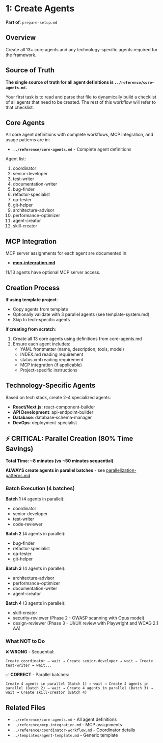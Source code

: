 # 1: Create Agents

**Part of**: `prepare-setup.md`

## Overview

Create all 13+ core agents and any technology-specific agents required for the framework.

## Source of Truth



**The single source of truth for all agent definitions is `../reference/core-agents.md`.**



Your first task is to read and parse that file to dynamically build a checklist of all agents that need to be created. The rest of this workflow will refer to that checklist.



## Core Agents



All core agent definitions with complete workflows, MCP integration, and usage patterns are in:

- **`../reference/core-agents.md`** - Complete agent definitions

Agent list:

1. coordinator
2. senior-developer
3. test-writer
4. documentation-writer
5. bug-finder
6. refactor-specialist
7. qa-tester
8. git-helper
9. architecture-advisor
10. performance-optimizer
11. agent-creator
12. skill-creator

## MCP Integration

MCP server assignments for each agent are documented in:

- **[mcp-integration.md](../reference/mcp-integration.md)**

11/13 agents have optional MCP server access.

## Creation Process

**If using template project**:

- Copy agents from template
- Optionally validate with 3 parallel agents (see template-system.md)
- Skip to tech-specific agents

**If creating from scratch**:

1. Create all 13 core agents using definitions from core-agents.md
2. Ensure each agent includes:
   - YAML frontmatter (name, description, tools, model)
   - INDEX.md reading requirement
   - status.xml reading requirement
   - MCP integration (if applicable)
   - Project-specific instructions

## Technology-Specific Agents

Based on tech stack, create 2-4 specialized agents:

- **React/Next.js**: react-component-builder
- **API Development**: api-endpoint-builder
- **Database**: database-schema-manager
- **DevOps**: deployment-specialist

## ⚡ CRITICAL: Parallel Creation (80% Time Savings)

**Total Time: ~8 minutes (vs ~50 minutes sequential)**

**ALWAYS create agents in parallel batches** - see [parallelization-patterns.md](../reference/parallelization-patterns.md)

### Batch Execution (4 batches)

**Batch 1** (4 agents in parallel):

- coordinator
- senior-developer
- test-writer
- code-reviewer

**Batch 2** (4 agents in parallel):

- bug-finder
- refactor-specialist
- qa-tester
- git-helper

**Batch 3** (4 agents in parallel):

- architecture-advisor
- performance-optimizer
- documentation-writer
- agent-creator

**Batch 4** (3 agents in parallel):

- skill-creator
- security-reviewer (Phase 2 - OWASP scanning with Opus model)
- design-reviewer (Phase 3 - UI/UX review with Playwright and WCAG 2.1 AA)

### What NOT to Do

❌ **WRONG** - Sequential:

```
Create coordinator → wait → Create senior-developer → wait → Create test-writer → wait...
```

✅ **CORRECT** - Parallel batches:

```
Create 4 agents in parallel (Batch 1) → wait → Create 4 agents in parallel (Batch 2) → wait → Create 4 agents in parallel (Batch 3) → wait → Create skill-creator (Batch 4)
```

## Related Files

- `../reference/core-agents.md` - All agent definitions
- `../reference/mcp-integration.md` - MCP assignments
- `../reference/coordinator-workflow.md` - Coordinator details
- `../templates/agent-template.md` - Generic template
